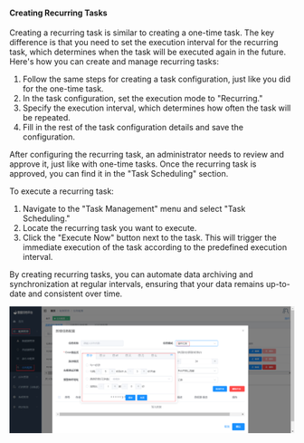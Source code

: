 #### Creating Recurring Tasks

Creating a recurring task is similar to creating a one-time task. The key difference is that you need to set the execution interval for the recurring task, which determines when the task will be executed again in the future. Here's how you can create and manage recurring tasks:

1. Follow the same steps for creating a task configuration, just like you did for the one-time task.
2. In the task configuration, set the execution mode to "Recurring."
3. Specify the execution interval, which determines how often the task will be repeated.
4. Fill in the rest of the task configuration details and save the configuration.

After configuring the recurring task, an administrator needs to review and approve it, just like with one-time tasks. Once the recurring task is approved, you can find it in the "Task Scheduling" section.

To execute a recurring task:

1. Navigate to the "Task Management" menu and select "Task Scheduling."
2. Locate the recurring task you want to execute.
3. Click the "Execute Now" button next to the task. This will trigger the immediate execution of the task according to the predefined execution interval.

By creating recurring tasks, you can automate data archiving and synchronization at regular intervals, ensuring that your data remains up-to-date and consistent over time.

![创建循环任务.png](../../images/whaleal-data/image-5.png)
